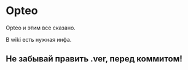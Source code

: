 # Opteo

Opteo и этим все сказано.

В wiki есть нужная инфа.

## Не забывай править .ver, перед коммитом!
